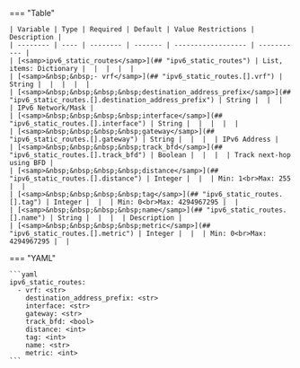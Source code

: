 <!--
  ~ Copyright (c) 2023 Arista Networks, Inc.
  ~ Use of this source code is governed by the Apache License 2.0
  ~ that can be found in the LICENSE file.
  -->
=== "Table"

    | Variable | Type | Required | Default | Value Restrictions | Description |
    | -------- | ---- | -------- | ------- | ------------------ | ----------- |
    | [<samp>ipv6_static_routes</samp>](## "ipv6_static_routes") | List, items: Dictionary |  |  |  |  |
    | [<samp>&nbsp;&nbsp;- vrf</samp>](## "ipv6_static_routes.[].vrf") | String |  |  |  |  |
    | [<samp>&nbsp;&nbsp;&nbsp;&nbsp;destination_address_prefix</samp>](## "ipv6_static_routes.[].destination_address_prefix") | String |  |  |  | IPv6 Network/Mask |
    | [<samp>&nbsp;&nbsp;&nbsp;&nbsp;interface</samp>](## "ipv6_static_routes.[].interface") | String |  |  |  |  |
    | [<samp>&nbsp;&nbsp;&nbsp;&nbsp;gateway</samp>](## "ipv6_static_routes.[].gateway") | String |  |  |  | IPv6 Address |
    | [<samp>&nbsp;&nbsp;&nbsp;&nbsp;track_bfd</samp>](## "ipv6_static_routes.[].track_bfd") | Boolean |  |  |  | Track next-hop using BFD |
    | [<samp>&nbsp;&nbsp;&nbsp;&nbsp;distance</samp>](## "ipv6_static_routes.[].distance") | Integer |  |  | Min: 1<br>Max: 255 |  |
    | [<samp>&nbsp;&nbsp;&nbsp;&nbsp;tag</samp>](## "ipv6_static_routes.[].tag") | Integer |  |  | Min: 0<br>Max: 4294967295 |  |
    | [<samp>&nbsp;&nbsp;&nbsp;&nbsp;name</samp>](## "ipv6_static_routes.[].name") | String |  |  |  | Description |
    | [<samp>&nbsp;&nbsp;&nbsp;&nbsp;metric</samp>](## "ipv6_static_routes.[].metric") | Integer |  |  | Min: 0<br>Max: 4294967295 |  |

=== "YAML"

    ```yaml
    ipv6_static_routes:
      - vrf: <str>
        destination_address_prefix: <str>
        interface: <str>
        gateway: <str>
        track_bfd: <bool>
        distance: <int>
        tag: <int>
        name: <str>
        metric: <int>
    ```
